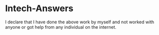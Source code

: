# Intech-Answers
I declare that I have done the above work by myself and not worked with anyone or got help from any individual on the internet.
